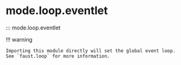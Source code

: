 # mode.loop.eventlet

::: mode.loop.eventlet

!!! warning

    Importing this module directly will set the global event loop.
    See `faust.loop` for more information.
